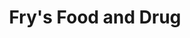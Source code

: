 ---
title: "Fry's Food and Drug"
url: /prescott/frys-food-and-drug-fair-street/
shop: supermarket
---
